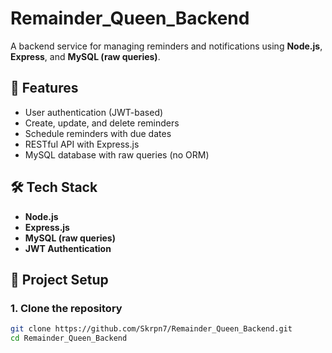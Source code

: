 # Remainder_Queen_Backend

A backend service for managing reminders and notifications using **Node.js**, **Express**, and **MySQL (raw queries)**.

## 🚀 Features
- User authentication (JWT-based)
- Create, update, and delete reminders
- Schedule reminders with due dates
- RESTful API with Express.js
- MySQL database with raw queries (no ORM)

## 🛠️ Tech Stack
- **Node.js**
- **Express.js**
- **MySQL (raw queries)**
- **JWT Authentication**

## 📂 Project Setup

### 1. Clone the repository
```bash
git clone https://github.com/Skrpn7/Remainder_Queen_Backend.git
cd Remainder_Queen_Backend
